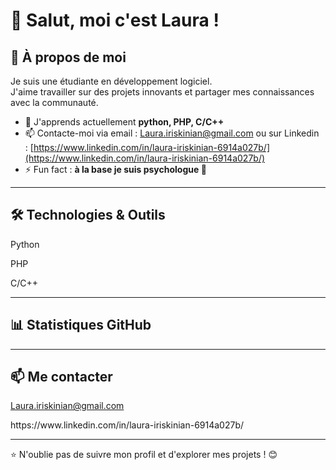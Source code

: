 # **👋 Salut, moi c'est Laura** !

## 🚀 À propos de moi

Je suis une étudiante en développement logiciel.\
J'aime travailler sur des projets innovants et partager mes connaissances avec la communauté.

- 🌱 J'apprends actuellement **python, PHP, C/C++**
- 📫 Contacte-moi via email : [Laura.iriskinian@gmail.com](mailto\:Laura.iriskinian@gmail.com) ou sur Linkedin : [https://www.linkedin.com/in/laura-iriskinian-6914a027b/](https://www.linkedin.com/in/laura-iriskinian-6914a027b/)
- ⚡ Fun fact : **à la base je suis psychologue 🤫**

---

## 🛠️ Technologies & Outils

Python

PHP

C/C++

---

## 📊 Statistiques GitHub

---

## 📫 Me contacter

[Laura.iriskinian@gmail.com](mailto\:Laura.iriskinian@gmail.com)

https\://www\.linkedin.com/in/laura-iriskinian-6914a027b/

---

⭐️ N'oublie pas de suivre mon profil et d'explorer mes projets ! 😊

